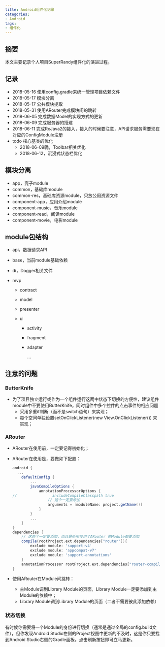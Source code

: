 ```yaml
---
title: Android组件化记录
categories:
- Android
tags:
- 组件化
---
```


## 摘要

本文主要记录个人项目SuperRandy组件化的演进过程。

<!--more-->



## 记录

- 2018-05-16 使用config.gradle来统一管理项目依赖文件
- 2018-05-17 模块分离
- 2018-05-17 公共模块提取
- 2018-05-31 使用ARouter完成模块间的跳转
- 2018-06-05 完成数据Model的实现方式的更新
- 2018-06-09 完成服务器的搭建
- 2018-06-11 完成RxJava2的接入，接入的时候要注意，API请求服务需要现在对应的ConfigModule注册
- todo 核心基类的优化
  - 2018-06-09晚，Toolbar相关优化
  - 2018-06-12，沉浸式状态栏优化

## 模块分离

- app，壳子module
- common，基础库module
- common-res，基础库资源module，只放公用资源文件
- component-app，应用介绍module
- component-music，音乐module
- component-read，阅读module
- component-movie，电影module

## module包结构

- api，数据请求API

- base，当前module基础依赖

- di，Dagger相关文件

- mvp

  - contract

  - model

  - presenter

  - ui

    - activity

    - fragment

    - adapter

      ...

## 注意的问题

### ButterKnife

- 为了项目独立运行或作为一个组件运行这两中状态下切换的方便性，建议组件module中不要使用ButterKnife，同时组件中多个控件的点击事件的相应问题
  - 采用多重if判断（而不是switch语句）来实现；
  - 每个空间单独设置setOnClickListener(new View.OnClickListener()) 来实现；

### ARouter

- ARouter在使用前，一定要记得初始化；

- ARouter在使用是，要做如下配置：

  ```groovy
  android {
  	...
      defaultConfig {
          ...
          javaCompileOptions {
              annotationProcessorOptions {
  //                includeCompileClasspath true
                  // 这个一定要添加
                  arguments = [moduleName: project.getName()]
              }
          }
          ...
      }
  }
  dependencies {
      // 这两个一定要添加，而且是所用使用了ARouter 的Module都要添加
      compile(rootProject.ext.dependencies["router"]){
          exclude module: 'support-v4'
          exclude module: 'appcompat-v7'
          exclude module: 'support-annotations'
      }
      annotationProcessor rootProject.ext.dependencies["router-compiler"]
  }
  ```

  

- 使用ARouter在Module间跳转：
  - 主Module调到Library Module的页面，Library Module一定要添加到主Module的依赖中；
  - Library Module调到Library Module的页面（二者不需要彼此添加依赖）

### 状态切换

有时候你需要将一个Module的身份进行切换（通常是通过全局的config.build文件），但你发现Android Studio左侧的Project视图中更新的不及时，这是你只要找到Android Studio右侧的Gradle面板，点击刷新按钮即可立马更新。